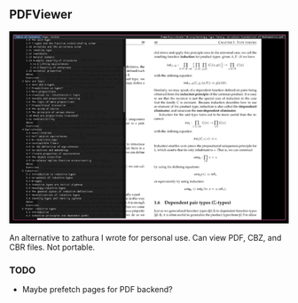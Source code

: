 ## PDFViewer

![screenshot](screenshot.png)

An alternative to zathura I wrote for personal use. Can view PDF, CBZ, and CBR files. Not portable.

### TODO

- Maybe prefetch pages for PDF backend?
